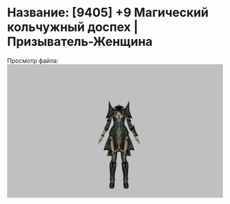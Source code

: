 # Название: [9405] +9 Магический кольчужный доспех | Призыватель-Женщина

Просмотр файла:
![p090005.png](p090005.png)